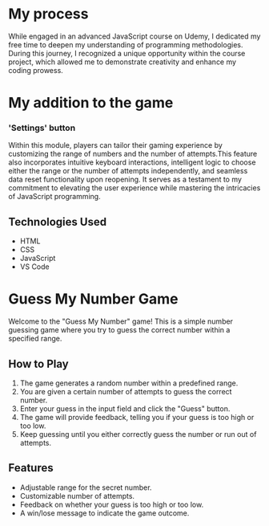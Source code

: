 # My process

While engaged in an advanced JavaScript course on Udemy, I dedicated my free time to deepen my understanding of programming methodologies. During this journey, I recognized a unique opportunity within the course project, which allowed me to demonstrate creativity and enhance my coding prowess.

# My addition to the game

### 'Settings' button
Within this module, players can tailor their gaming experience by customizing the range of numbers and the number of attempts.This feature also incorporates intuitive keyboard interactions, intelligent logic to choose either the range or the number of attempts independently, and seamless data reset functionality upon reopening. It serves as a testament to my commitment to elevating the user experience while mastering the intricacies of JavaScript programming.

## Technologies Used

- HTML
- CSS
- JavaScript
- VS Code

# Guess My Number Game

Welcome to the "Guess My Number" game! This is a simple number guessing game where you try to guess the correct number within a specified range.


## How to Play

1. The game generates a random number within a predefined range.
2. You are given a certain number of attempts to guess the correct number.
3. Enter your guess in the input field and click the "Guess" button.
4. The game will provide feedback, telling you if your guess is too high or too low.
5. Keep guessing until you either correctly guess the number or run out of attempts.

## Features

- Adjustable range for the secret number.
- Customizable number of attempts.
- Feedback on whether your guess is too high or too low.
- A win/lose message to indicate the game outcome.